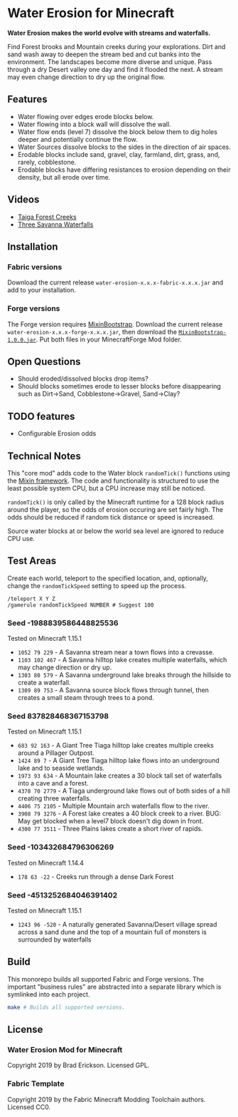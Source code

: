 # Water Erosion for Minecraft

**Water Erosion makes the world evolve with streams and waterfalls.**

Find Forest brooks and Mountain creeks during your explorations. Dirt and sand
wash away to deepen the stream bed and cut banks into the environment. The
landscapes become more diverse and unique. Pass through a dry Desert valley one
day and find it flooded the next. A stream may even change direction to dry up
the original flow.

## Features

* Water flowing over edges erode blocks below.
* Water flowing into a block wall will dissolve the wall.
* Water flow ends (level 7) dissolve the block below them to dig holes deeper
  and potentially continue the flow.
* Water Sources dissolve blocks to the sides in the direction of air spaces.
* Erodable blocks include sand, gravel, clay, farmland, dirt, grass, and,
  rarely, cobblestone.
* Erodable blocks have differing resistances to erosion depending on their
  density, but all erode over time.

## Videos

* [Taiga Forest Creeks](https://www.youtube.com/watch?v=N29mWO8NTOU)
* [Three Savanna Waterfalls](https://www.youtube.com/watch?v=Gi73OZ0hbqE)

## Installation

### Fabric versions

Download the current release `water-erosion-x.x.x-fabric-x.x.x.jar` and add to
your installation.

### Forge versions

The Forge version requires [MixinBootstrap][MixinBootstrap]. Download the
current release `water-erosion-x.x.x-forge-x.x.x.jar`, then download the
[`MixinBootstrap-1.0.0.jar`][MixinBootstrapJar]. Put both files in your
MinecraftForge Mod folder.

[MixinBootstrap]: https://github.com/LXGaming/MixinBootstrap
[MixinBootstrapJar]: https://github.com/LXGaming/MixinBootstrap/releases/download/v1.0.0/MixinBootstrap-1.0.0.jar

## Open Questions

* Should eroded/dissolved blocks drop items?
* Should blocks sometimes erode to lesser blocks before disappearing such as
  Dirt->Sand, Cobblestone->Gravel, Sand->Clay?

## TODO features

* Configurable Erosion odds

## Technical Notes

This "core mod" adds code to the Water block `randomTick()` functions using the
[Mixin framework][MixinFramework]. The code and functionality is structured to
use the least possible system CPU, but a CPU increase may still be noticed.

`randomTick()` is only called by the Minecraft runtime for a 128 block radius
around the player, so the odds of erosion occuring are set fairly high. The odds
should be reduced if random tick distance or speed is increased.

Source water blocks at or below the world sea level are ignored to reduce CPU use.

[MixinFramework]: https://github.com/SpongePowered/Mixin

## Test Areas

Create each world, teleport to the specified location, and, optionally, change
the `randomTickSpeed` setting to speed up the process.

```script
/teleport X Y Z
/gamerule randomTickSpeed NUMBER # Suggest 100
```

### Seed -1988839586448825536

Tested on Minecraft 1.15.1

* `1052 79 229` - A Savanna stream near a town flows into a crevasse.
* `1103 102 467` - A Savanna hilltop lake creates multiple waterfalls, which may
  change direction or dry up.
* `1303 80 579` - A Savanna underground lake breaks through the hillside to
  create a waterfall.
* `1309 89 753` - A Savanna source block flows through tunnel, then creates a
  small steam through trees to a pond.

### Seed 837828468367153798

Tested on Minecraft 1.15.1

* `683 92 163` - A Giant Tree Tiaga hilltop lake creates multiple creeks
  around a Pillager Outpost.
* `1424 89 7` - A Giant Tree Tiaga hilltop lake flows into an underground lake and to seaside wetlands.
* `1973 93 634` - A Mountain lake creates a 30 block tall set of waterfalls into a cave and a forest.
* `4378 70 2779` - A Tiaga underground lake flows out of both sides of a hill creating three waterfalls.
* `4406 75 2105` - Multiple Mountain arch waterfalls flow to the river.
* `3908 79 3276` - A Forest lake creates a 40 block creek to a river. BUG: May get blocked when a level7 block doesn't dig down in front.
* `4300 77 3511` - Three Plains lakes create a short river of rapids.

### Seed -103432684796306269

Tested on Minecraft 1.14.4

* `178 63 -22` - Creeks run through a dense Dark Forest

### Seed -4513252684046391402

Tested on Minecraft 1.15.1

* `1243 96 -520` - A naturally generated Savanna/Desert village spread across a
  sand dune and the top of a mountain full of monsters is surrounded by
  waterfalls

## Build

This monorepo builds all supported Fabric and Forge versions. The important
"business rules" are abstracted into a separate library which is symlinked into
each project.

```bash
make # Builds all supported versions.
```

## License

### Water Erosion Mod for Minecraft

Copyright 2019 by Brad Erickson. Licensed GPL.

### Fabric Template

Copyright 2019 by the Fabric Minecraft Modding Toolchain authors. Licensed CC0.
